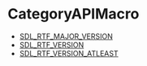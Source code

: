 # CategoryAPIMacro

<!-- DO NOT HAND-EDIT CATEGORY LISTS, THEY ARE AUTOGENERATED AND WILL BE OVERWRITTEN, BASED ON TAGS IN INDIVIDUAL PAGE FOOTERS. EDIT THOSE INSTEAD. -->
<!-- BEGIN CATEGORY LIST -->
- [SDL_RTF_MAJOR_VERSION](SDL_RTF_MAJOR_VERSION)
- [SDL_RTF_VERSION](SDL_RTF_VERSION)
- [SDL_RTF_VERSION_ATLEAST](SDL_RTF_VERSION_ATLEAST)
<!-- END CATEGORY LIST -->

